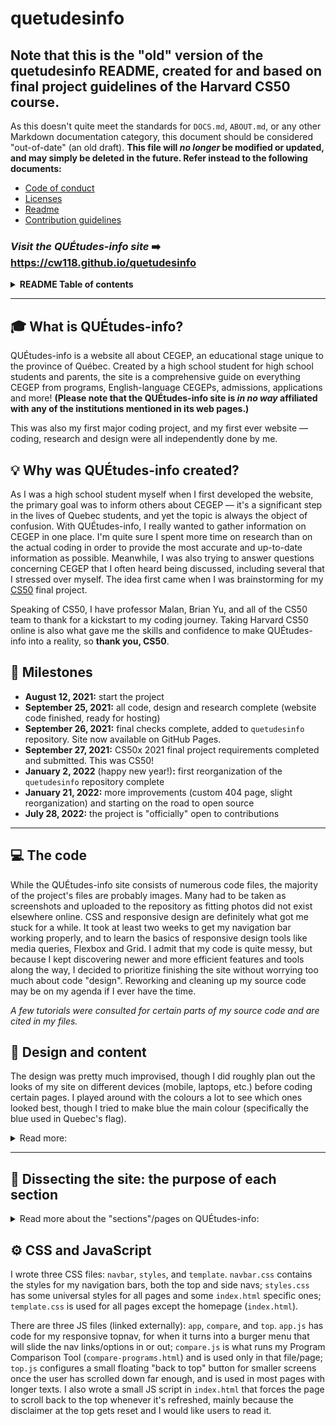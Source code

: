 # quetudesinfo

## Note that this is the "old" version of the quetudesinfo README, created for and based on final project guidelines of the Harvard CS50 course.

As this doesn't quite meet the standards for `DOCS.md`, `ABOUT.md`, or any other Markdown documentation category, this document should be considered "out-of-date" (an old draft). **This file will *no longer* be modified or updated, and may simply be deleted in the future. Refer instead to the following documents:**

- [Code of conduct](CODE_OF_CONDUCT.md)
- [Licenses](LICENSE.md)
- [Readme](../README.md)
- [Contribution guidelines](CONTRIBUTING.md)

### *Visit the QUÉtudes-info site* ➡️ <https://cw118.github.io/quetudesinfo>

<details>
    <summary><strong>README Table of contents</strong></summary>

- [What is QUÉtudes-info?](#-what-is-quétudes-info)
- [Why was QUÉtudes-info created?](#-why-was-quétudes-info-created)
- [Milestones](#-milestones)
- [The code](#-the-code)
- [Design and content](#-design-and-content)
- [Dissecting the site: the purpose of each section](#-dissecting-the-site-the-purpose-of-each-section)
- [CSS and JavaScript](#%EF%B8%8F-css-and-javascript)
</details>

___

## 🎓 What is QUÉtudes-info?

QUÉtudes-info is a website all about CEGEP, an educational stage unique to the province of Québec. Created by a high school student for high school students and parents, the site is a comprehensive guide on everything CEGEP from programs, English-language CEGEPs, admissions, applications and more! **(Please note that the QUÉtudes-info site is *in no way* affiliated with any of the institutions mentioned in its web pages.)**

This was also my first major coding project, and my first ever website — coding, research and design were all independently done by me.

## 💡 Why was QUÉtudes-info created?

As I was a high school student myself when I first developed the website, the primary goal was to inform others about CEGEP — it's a significant step in the lives of Quebec students, and yet the topic is always the object of confusion. With QUÉtudes-info, I really wanted to gather information on CEGEP in one place. I'm quite sure I spent more time on research than on the actual coding in order to provide the most accurate and up-to-date information as possible. Meanwhile, I was also trying to answer questions concerning CEGEP that I often heard being discussed, including several that I stressed over myself.
The idea first came when I was brainstorming for my [CS50](https://cs50.harvard.edu/x/) final project. 

Speaking of CS50, I have professor Malan, Brian Yu, and all of the CS50 team to thank for a kickstart to my coding journey. Taking Harvard CS50 online is also what gave me the skills and confidence to make QUÉtudes-info into a reality, so **thank you, CS50**.

## 📅 Milestones

- **August 12, 2021:** start the project
- **September 25, 2021:** all code, design and research complete (website code finished, ready for hosting)
- **September 26, 2021:** final checks complete, added to `quetudesinfo` repository. Site now available on GitHub Pages.
- **September 27, 2021:** CS50x 2021 final project requirements completed and submitted. This was CS50!
- **January 2, 2022** (happy new year!)**:** first reorganization of the `quetudesinfo` repository complete
- **January 21, 2022:** more improvements (custom 404 page, slight reorganization) and starting on the road to open source
- **July 28, 2022:** the project is "officially" open to contributions
___

## 💻 The code

While the QUÉtudes-info site consists of numerous code files, the majority of the project's files are probably images. Many had to be taken as screenshots and uploaded to the repository as fitting photos did not exist elsewhere online.
CSS and responsive design are definitely what got me stuck for a while. It took at least two weeks to get my navigation bar working properly, and to learn the basics of responsive design tools like media queries, Flexbox and Grid. I admit that my code is quite messy, but because I kept discovering newer and more efficient features and tools along the way, I decided to prioritize finishing the site without worrying too much about code "design". Reworking and cleaning up my source code may be on my agenda if I ever have the time.

*A few tutorials were consulted for certain parts of my source code and are cited in my files.*

## 🎨 Design and content

The design was pretty much improvised, though I did roughly plan out the looks of my site on different devices (mobile, laptops, etc.) before coding certain pages. I played around with the colours a lot to see which ones looked best, though I tried to make blue the main colour (specifically the blue used in Quebec's flag). 

<details>
    <summary>Read more:</summary>

<br>

I created the logo and name with simplicity in mind: the name includes Québec, études (French for studies), and info(rmation) all in one, then the logo is just a grad cap with a slightly adjusted information icon made with Canva. The main font used is Montserrat, though a few others will also be seen (for a bit of contrast and/or to help something stand out).

The site's organization and features were designed with the hope of facilitating navigation on any device — previous and next buttons are at the top and bottom (except for Disclaimers and Terms, since I'd like users to read through the page before going elsewhere); "back to top" buttons are generally found at the end of a page for large screens while mobile/smaller devices activate a floating back to top button once they've scrolled down to a certain point. The number of columns also adjusts based on screen width if applicable (ie. the four boxes on the homepage). I kept the JavaScript to a minimum since I didn't want the site looking too flashy (and admittedly because I don't know the language very well), so that might be something else to improve if/when I rework my code. *Nonetheless, since QUÉtudes-info has lots of information (long texts), I still strongly recommend using a device with a larger screen to browse the site, like laptops or desktops.*

Moreover, I'd originally tried to stick with using only Creative Commons images, but as this narrowed down my options far too much, I resorted instead to properly citing any copyright-protected media that I included. All references (my sources of information) are cited as well, and I made sure to use official and reliable sites/documents.
</details>

___

## 📁 Dissecting the site: the purpose of each section

<details>
    <summary>Read more about the "sections"/pages on QUÉtudes-info:</summary>

### [🏠 **Home**](https://cw118.github.io/quetudesinfo/)

The homepage of QUÉtudes-info: welcome to the site! This page has the most unique design, displays just a bit of key information on CEGEP with *Why CEGEP?* and *Dates to Remember*, and mainly serves to help users get started.

(HTML file `index` at the root)

### [**What is CEGEP**](https://cw118.github.io/quetudesinfo/whatiscegep)

This section includes titles **What is CEGEP**, **Programs**, **English-language CEGEPs**, **The R-Score**, and **Alternatives to CEGEP**. It aims to introduce you to CEGEP, explaining exactly what CEGEP is and what options are out there, as well as address common concerns.

(HTML files in the `whatiscegep` folder: `index`, `programs`, `english-cegeps`, `r-score`, `cegep-alternatives`)

### [**Applying to CEGEP**](https://cw118.github.io/quetudesinfo/apply)

This section includes titles **Applying to CEGEP**, **Choosing a CEGEP and Program**, **Making smart choices**, **Important Dates**, **Application Systems**, and **After applying**. Its purpose is to provide tips on the research and application process for CEGEP, as well as walk you through each step of completing and submitting an application. 

(HTML files in the `apply` folder: `index`, `choose-a-cegep-program`, `make-smart-choices`, `important-dates`, `application-systems`, `after-applying`)

### [**Program Comparison Tool**](https://cw118.github.io/quetudesinfo/compare-programs)

This is a tool that allows you to select and compare pre-university programs from English-language CEGEPs side-by-side. Be sure to select a CEGEP first to activate the program select menu (which will then allow you to select a specific program).

(HTML file `compare-programs`)

### [**Important Links**](https://cw118.github.io/quetudesinfo/links)

A catalogue of important links on CEGEP, including official CEGEP and organization sites, official documents such as viewbooks and calendars, and many more!

(HTML file `links`)

### [**Resources**](https://cw118.github.io/quetudesinfo/resources)

A collection of free web resources for a variety of subjects.

(HTML file `resources`)

### [**About**](https://cw118.github.io/quetudesinfo/about/disclaimers-terms)

This section includes titles **Disclaimers and Terms**, **QUÉtudes-info: The Project**, and **About the site creator**. It contains legal information about the site, but also shares the story behind QUÉtudes-info and a bit about the student behind the site *(aka me — also take a look at my [GitHub profile](https://github.com/cw118) to learn more about me)*.

(HTML files in the `about` folder: `disclaimers-terms`, `about-project`, `about-me`)

### [**Help**](https://cw118.github.io/quetudesinfo/help)

The Help page consists of an FAQ and a sitemap, in case you're really not sure where to go or just have a quick question for which reading an entire web page may be unnecessary.

(HTML file `help`)

### [**Contact**](https://cw118.github.io/quetudesinfo/contact)

Leads to a "coming soon" page for now. Whether or not my contact information will ever be posted, or at least some means of getting in touch through a QUÉtudes-info specific email/social media account, etc. is still undecided.

(HTML file `contact`)
</details>

## ⚙️ CSS and JavaScript

I wrote three CSS files: `navbar`, `styles`, and `template`. `navbar.css` contains the styles for my navigation bars, both the top and side navs; `styles.css` has some universal styles for all pages and some `index.html` specific ones; `template.css` is used for all pages except the homepage (`index.html`).

There are three JS files (linked externally): `app`, `compare`, and `top`. `app.js` has code for my responsive topnav, for when it turns into a burger menu that will slide the nav links/options in or out; `compare.js` is what runs my Program Comparison Tool (`compare-programs.html`) and is used only in that file/page; `top.js` configures a small floating "back to top" button for smaller screens once the user has scrolled down far enough, and is used in most pages with longer texts. I also wrote a small JS script in `index.html` that forces the page to scroll back to the top whenever it's refreshed, mainly because the disclaimer at the top gets reset and I would like users to read it.
